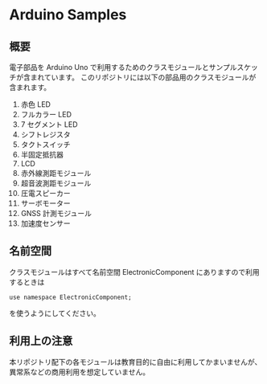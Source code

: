 # Arduino Samples
## 概要

電子部品を Arduino Uno で利用するためのクラスモジュールとサンプルスケッチが含まれています。
このリポジトリには以下の部品用のクラスモジュールが含まれます。

1. 赤色 LED
2. フルカラー LED
3. 7 セグメント LED
4. シフトレジスタ
5. タクトスイッチ
6. 半固定抵抗器
7. LCD
8. 赤外線測距モジュール
9. 超音波測距モジュール
10. 圧電スピーカー
11. サーボモーター
12. GNSS 計測モジュール
13. 加速度センサー

## 名前空間

クラスモジュールはすべて名前空間 ElectronicComponent にありますので利用するときは
```
use namespace ElectronicComponent;
```
を使うようにしてください。

## 利用上の注意

本リポジトリ配下の各モジュールは教育目的に自由に利用してかまいませんが、異常系などの商用利用を想定していません。

